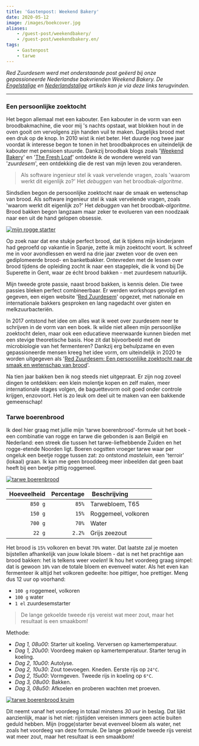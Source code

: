 ```yaml
---
title: 'Gastenpost: Weekend Bakery'
date: 2020-05-12
image: /images/boekcover.jpg
aliases:
    - /guest-post/weekendbakery/
    - /guest-post/weekendbakery.en/
tags: 
    - Gastenpost
    - tarwe
---
```


_Red Zuurdesem werd met onderstaande post geëerd bij onze gepassioneerde Nederlandse bakvrienden Weekend Bakery. De [Engelstalige](https://www.weekendbakery.com/posts/guest-posting-wouter-groeneveld-save-the-sourdough/) en [Nederlandstalige](https://www.weekendbakery.com/posts/guest-posting-wouter-groeneveld-red-zuurdesem/) artikels kan je via deze links terugvinden._

---

### Een persoonlijke zoektocht

Het begon allemaal met een kabouter. Een kabouter in de vorm van een broodbakmachine, die voor mij 's nachts opstaat, wat blokken hout in de oven gooit om vervolgens zijn handen vuil te maken. Dagelijks brood met een druk op de knop. In 2010 wist ik niet beter. Het duurde nog twee jaar voordat ik interesse begon te tonen in het broodbakproces en uiteindelijk de kabouter met pensioen stuurde. Dankzij broodbak blogs zoals '[Weekend Bakery](https://www.weekendbakery.com/)' en '[The Fresh Loaf](https://thefreshloaf.com)' ontdekte ik de wondere wereld van '_zuurdesem_', een ontdekking die de rest van mijn leven zou veranderen. 

> Als software ingenieur stel ik vaak vervelende vragen, zoals 'waarom werkt dit eigenlijk zo?' Het _debuggen_ van het broodbak-_algoritme_.

Sindsdien begon de persoonlijke zoektocht naar de smaak en wetenschap van brood. Als software ingenieur stel ik vaak vervelende vragen, zoals 'waarom werkt dit eigenlijk zo?' Het _debuggen_ van het broodbak-_algoritme_. Brood bakken begon langzaam maar zeker te evolueren van een noodzaak  naar een uit de hand gelopen obsessie. 

[![mijn rogge starter](/images/guest-post/roggestarter.jpg)](/images/guest-post/roggestarter.jpg)

Op zoek naar dat ene stukje perfect brood, dat ik tijdens mijn kinderjaren had geproefd op vakantie in Spanje, zette ik mijn zoektocht voort. Ik schreef me in voor avondlessen en werd na drie jaar zweten voor de oven een gediplomeerde brood- en banketbakker. Ontevreden met de lessen over brood tijdens de opleiding zocht ik naar een stageplek, die ik vond bij De Superette in Gent, waar ze écht brood bakken - met zuurdesem natuurlijk. 

Mijn tweede grote passie, naast brood bakken, is kennis delen. Die twee passies bleken perfect combineerbaar. Er werden workshops gevolgd en gegeven, een eigen website '[Red Zuurdesem](https://redzuurdesem.be)' opgezet, met nationale en internationale bakkers gesproken en lang nagedacht over gisten en melkzuurbacteriën. 

In 2017 ontstond het idee om alles wat ik weet over zuurdesem neer te schrijven in de vorm van een boek. Ik wilde niet alleen mijn persoonlijke zoektocht delen, maar ook een educatieve meerwaarde kunnen bieden met een stevige theoretische basis. Hoe zit dat bijvoorbeeld met de microbiologie van het fermenteren? Dankzij erg behulpzame en even gepassioneerde mensen kreeg het idee vorm, om uiteindelijk in 2020 te worden uitgegeven als '[Red Zuurdesem: Een persoonlijke zoektocht naar de smaak en wetenschap van brood](https://redzuurdesem.be/het-boek)'. 

Na tien jaar bakken ben ik nog steeds niet uitgepraat. Er zijn nog zoveel dingen te ontdekken: een klein molentje kopen en zelf malen, meer internationale stages volgen, de baguettevorm ooit goed onder controle krijgen, enzovoort. Het is zo leuk om deel uit te maken van een bakkende gemeenschap!

### Tarwe boerenbrood

Ik deel hier graag met jullie mijn 'tarwe boerenbrood'-formule uit het boek - een combinatie van rogge en tarwe die gebonden is aan België en Nederland: een streek die tussen het tarwe-liefhebbende Zuiden en het rogge-etende Noorden ligt. Boeren oogstten vroeger tarwe waar per ongeluk een beetje rogge tussen zat: zo ontstond _masteluin_, een 'terroir' (lokaal) graan. Ik kan me geen brooddeeg meer inbeelden dat geen baat heeft bij een beetje pittig roggemeel. 

[![tarwe boerenbrood](/images/guest-post/tarweboerenbrood.jpg)](/images/guest-post/tarweboerenbrood.jpg)

| Hoeveelheid | Percentage | Beschrijving        |
|------------:|-----------:|:--------------------|
| `850 g`    | `85%`      | Tarwebloem, T65     |
| `150 g`    | `15%`      | Roggemeel, volkoren |
| `700 g`    | `70%`      | Water               |
| `22 g`     | `2.2%`     | Grijs zeezout       |

Het brood is `15%` volkoren en bevat `70%` water. Dat laatste zal je moeten bijstellen afhankelijk van jouw lokale bloem - dat is net het prachtige aan brood bakken: het is telkens weer _voelen_! Ik hou het voordeeg graag simpel: dat is gewoon `10%` van de totale bloem en evenveel water. Als het even kan fermenteer ik altijd het volkoren gedeelte: hoe pittiger, hoe prettiger. Meng dus 12 uur op voorhand:

- `100 g` roggemeel, volkoren
- `100 g` water
- `1 el` zuurdesemstarter 

> De lange gekoelde tweede rijs vereist wat meer zout, maar het resultaat is een smaakbom!

Methode:

- _Dag 1, 08u00_: Starter uit koeling. Verversen op kamertemperatuur.
- _Dag 1, 20u00_: Voordeeg maken op kamertemperatuur. Starter terug in koeling. 
- _Dag 2, 10u00_: Autolyse. 
- _Dag 2, 10u30_: Zout toevoegen. Kneden. Eerste rijs op `24°C`.
- _Dag 2, 15u00_: Vormgeven. Tweede rijs in koeling op `6°C`.
- _Dag 3, 08u00_: Bakken.
- _Dag 3, 08u50_: Afkoelen en proberen wachten met proeven.

[![tarwe boerenbrood kruim](/images/guest-post/kruim.jpg)](/images/guest-post/kruim.jpg)

Dit neemt vanaf het voordeeg in totaal minstens _30 uur_ in beslag. Dat lijkt aanzienlijk, maar is het niet: rijstijden vereisen immers geen actie buiten geduld hebben. Mijn (rogge)starter bevat evenveel bloem als water, net zoals het voordeeg van deze formule. De lange gekoelde tweede rijs vereist wat meer zout, maar het resultaat is een smaakbom!


